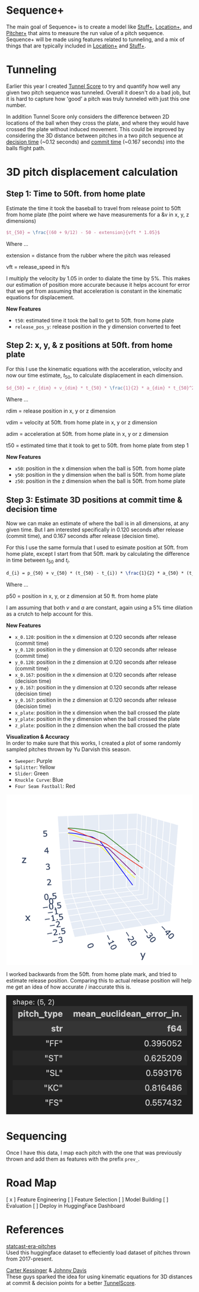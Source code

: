 # Sequence+

The main goal of Sequence+ is to create a model like [Stuff+](), [Location+](), and [Pitcher+]() that aims to measure the run value of a pitch sequence. Sequence+ will be made using features related to tunneling, and a mix of things that are typically included in [Location+]() and [Stuff+]().

# Tunneling

Earlier this year I created [Tunnel Score]() to try and quantify how well any given two pitch sequence was tunneled. Overall it doesn't do a bad job, but it is hard to capture how 'good' a pitch was truly tunneled with just this one number. 

In addition Tunnel Score only considers the difference between 2D locations of the ball when they cross the plate, and where they would have crossed the plate without induced movement. This could be improved by considering the 3D distance between pitches in a two pitch sequence at [decision time]() (~0.12 seconds) and [commit time]() (~0.167 seconds) into the balls flight path. 

# 3D pitch displacement calculation

## Step 1: Time to 50ft. from home plate

Estimate the time it took the baseball to travel from release point to 50ft from home plate (the point where we have measurements for a &v in x, y, z dimensions)

```latex
$t_{50} = \frac{(60 + 9/12) - 50 - extension}{vft * 1.05}$
```

Where ...

extension = distance from the rubber where the pitch was released

vft = release_speed in ft/s

I multiply the velocity by 1.05 in order to dialate the time by 5%. This makes our estimation of position more accurate because it helps account for error that we get from assuming that acceleration is constant in the kinematic equations for displacement.

**New Features**
- `t50`: estimated time it took the ball to get to 50ft. from home plate
- `release_pos_y`: release position in the y dimension converted to feet

## Step 2: x, y, & z positions at 50ft. from home plate

For this I use the kinematic equations with the acceleration, velocity and now our time estimate, $t_{50}$, to calculate displacement in each dimension.

```latex
$d_{50} = r_{dim} + v_{dim} * t_{50} * \frac{1}{2} * a_{dim} * t_{50}^2$
```

Where ...

rdim = release position in x, y or z dimension

vdim = velocity at 50ft. from home plate in x, y or z dimension

adim = acceleration at 50ft. from home plate in x, y or z dimension

t50 = estimated time that it took to get to 50ft. from home plate from step 1

**New Features**
- `x50`: position in the x dimension when the ball is 50ft. from home plate
- `y50`: position in the y dimension when the ball is 50ft. from home plate
- `z50`: position in the z dimension when the ball is 50ft. from home plate

## Step 3: Estimate 3D positions at commit time & decision time

Now we can make an estimate of where the ball is in all dimensions, at any given time. But I am interested specifically in 0.120 seconds after release (commit time), and 0.167 seconds after release (decision time).

For this I use the same formula that I used to esimate position at 50ft. from home plate, except I start from that 50ft. mark by calculating the difference in time between $t_{50}$ and $t_{i}$.

```latex
d_{i} = p_{50} + v_{50} * (t_{50} - t_{i}) * \frac{1}{2} * a_{50} * (t_{50} - t_{i})^2$
```

Where ...

p50 = position in x, y, or z dimension at 50 ft. from home plate

I am assuming that both $v$ and $a$ are constant, again using a 5% time dilation as a crutch to help account for this.

**New Features**
- `x_0.120`: position in the x dimension at 0.120 seconds after release (commit time)
- `y_0.120`: position in the y dimension at 0.120 seconds after release (commit time)
- `y_0.120`: position in the z dimension at 0.120 seconds after release (commit time)
- `x_0.167`: position in the x dimension at 0.120 seconds after release (decision time)
- `y_0.167`: position in the y dimension at 0.120 seconds after release (decision time)
- `y_0.167`: position in the z dimension at 0.120 seconds after release (decision time)
- `x_plate`: position in the x dimension when the ball crossed the plate
- `y_plate`: position in the y dimension when the ball crossed the plate
- `z_plate`: position in the z dimension when the ball crossed the plate

**Visualization & Accuracy** <br>
In order to make sure that this works, I created a plot of some randomly sampled pitches thrown by Yu Darvish this season.

- `Sweeper`: Purple
- `Splitter`: Yellow
- `Slider`: Green
- `Knuckle Curve`: Blue
- `Four Seam Fastball`: Red

<div height="200" width="200">
    <img src="assets/darvish_sample_pitches.png" alt="Sampled Yu Darvish 3D pitch Shape Estimation">
</div>

I worked backwards from the 50ft. from home plate mark, and tried to estimate release position. Comparing this to actual release position will help me get an idea of how accurate / inaccurate this is.

<div height="50" width="50">
    <img src="assets/ball_loc_accuracy_table.png" alt="Position Estimation Accuracy">
</div>

# Sequencing

Once I have this data, I map each pitch with the one that was previously thrown and add them as features with the prefix `prev_`.

# Road Map

[ x ] Feature Engineering
[ ] Feature Selection
[ ] Model Building
[ ] Evaluation
[ ] Deploy in HuggingFace Dashboard

# References

[statcast-era-pitches]() <br>
Used this huggingface dataset to effeciently load dataset of pitches thrown from 2017-present.

[Carter Kessinger](https://x.com/ckessinger44) & [Johnny Davis](https://x.com/Johnny_Davis12)<br>
These guys sparked the idea for using kinematic equations for 3D distances at commit & decision points for a better [TunnelScore]().
